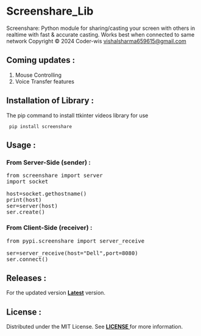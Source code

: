# Screenshare_Lib
Screenshare: Python module for sharing/casting your screen with others in realtime with
fast &amp; accurate casting. Works best when connected to same network  Copyright © 2024 Coder-wis
<vishalsharma659615@gmail.com>

## Coming updates :
<ol>
  <li> Mouse Controlling </li>
  <li> Voice Transfer features </li>
</ol>

## Installation of Library :
The pip command to install ttkinter videos library for use
<pre><code> pip install screenshare </code></pre>

## Usage :

### From Server-Side (sender) :
<pre lang='sh'>
from screenshare import server
import socket

host=socket.gethostname()
print(host)
ser=server(host)
ser.create()
</pre>

### From Client-Side (receiver) :
<pre lang='sh'>
from pypi.screenshare import server_receive
  
ser=server_receive(host="Dell",port=8080)
ser.connect()
</pre>

## Releases :
For the updated version <b><a href="">Latest</a></b> version.

## License :
Distributed under the MIT License. See <b><a href="https://github.com/Vishal24102002/screenshare_lib/blob/main/LICENSE"> LICENSE </a></b>for more information.
